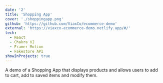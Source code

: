 ```yaml
---
date: '2'
title: 'Shopping App'
cover: './shoppingapp.png'
github: 'https://github.com/ViaxCo/ecommerce-demo'
external: 'https://viaxco-ecommerce-demo.netlify.app/#/'
tech:
  - React
  - Chakra UI
  - Framer Motion
  - Fakestore API
showInProjects: true
---
```


A demo of a Shopping App that displays products and allows users to add to cart, add to saved items and modify them.
